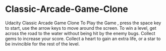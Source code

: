 # Classic-Arcade-Game-Clone
Udacity Classic Arcade Game Clone
To Play the Game , press the space key to start, 
use the arrow keys to move around the screen.
To win a level, get across the road to the water without being hit by the enemy bugs. 
Collect gems to increase your score. 
Collect a heart to gain an extra life, or a star to be invincible for the rest of the level.
